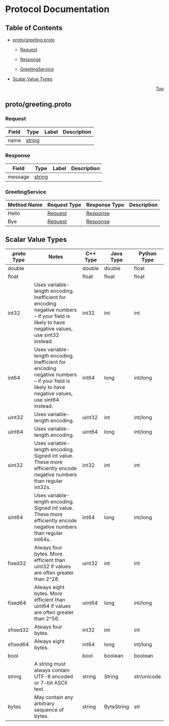 # Protocol Documentation
<a name="top"></a>

## Table of Contents

- [proto/greeting.proto](#proto/greeting.proto)
    - [Request](#proto.Request)
    - [Response](#proto.Response)
  
  
  
    - [GreetingService](#proto.GreetingService)
  

- [Scalar Value Types](#scalar-value-types)



<a name="proto/greeting.proto"></a>
<p align="right"><a href="#top">Top</a></p>

## proto/greeting.proto



<a name="proto.Request"></a>

### Request



| Field | Type              | Label | Description |
| ----- | ----------------- | ----- | ----------- |
| name  | [string](#string) |       |             |






<a name="proto.Response"></a>

### Response



| Field   | Type              | Label | Description |
| ------- | ----------------- | ----- | ----------- |
| message | [string](#string) |       |             |





 

 

 


<a name="proto.GreetingService"></a>

### GreetingService


| Method Name | Request Type              | Response Type               | Description |
| ----------- | ------------------------- | --------------------------- | ----------- |
| Hello       | [Request](#proto.Request) | [Response](#proto.Response) |             |
| Bye         | [Request](#proto.Request) | [Response](#proto.Response) |             |

 



## Scalar Value Types

| .proto Type                    | Notes                                                                                                                                           | C++ Type | Java Type  | Python Type |
| ------------------------------ | ----------------------------------------------------------------------------------------------------------------------------------------------- | -------- | ---------- | ----------- |
| <a name="double" /> double     |                                                                                                                                                 | double   | double     | float       |
| <a name="float" /> float       |                                                                                                                                                 | float    | float      | float       |
| <a name="int32" /> int32       | Uses variable-length encoding. Inefficient for encoding negative numbers – if your field is likely to have negative values, use sint32 instead. | int32    | int        | int         |
| <a name="int64" /> int64       | Uses variable-length encoding. Inefficient for encoding negative numbers – if your field is likely to have negative values, use sint64 instead. | int64    | long       | int/long    |
| <a name="uint32" /> uint32     | Uses variable-length encoding.                                                                                                                  | uint32   | int        | int/long    |
| <a name="uint64" /> uint64     | Uses variable-length encoding.                                                                                                                  | uint64   | long       | int/long    |
| <a name="sint32" /> sint32     | Uses variable-length encoding. Signed int value. These more efficiently encode negative numbers than regular int32s.                            | int32    | int        | int         |
| <a name="sint64" /> sint64     | Uses variable-length encoding. Signed int value. These more efficiently encode negative numbers than regular int64s.                            | int64    | long       | int/long    |
| <a name="fixed32" /> fixed32   | Always four bytes. More efficient than uint32 if values are often greater than 2^28.                                                            | uint32   | int        | int         |
| <a name="fixed64" /> fixed64   | Always eight bytes. More efficient than uint64 if values are often greater than 2^56.                                                           | uint64   | long       | int/long    |
| <a name="sfixed32" /> sfixed32 | Always four bytes.                                                                                                                              | int32    | int        | int         |
| <a name="sfixed64" /> sfixed64 | Always eight bytes.                                                                                                                             | int64    | long       | int/long    |
| <a name="bool" /> bool         |                                                                                                                                                 | bool     | boolean    | boolean     |
| <a name="string" /> string     | A string must always contain UTF-8 encoded or 7-bit ASCII text.                                                                                 | string   | String     | str/unicode |
| <a name="bytes" /> bytes       | May contain any arbitrary sequence of bytes.                                                                                                    | string   | ByteString | str         |

